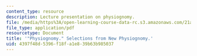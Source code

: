 ```yaml
---
content_type: resource
description: Lecture presentation on physiognomy.
file: /media/https%3A/open-learning-course-data-rc.s3.amazonaws.com/21a-348-photography-and-truth-spring-2008/4397f48d5396f18fa1e839b63b985037_MIT21A_348S08_physiognomy.pdf
file_type: application/pdf
resourcetype: Document
title: '"Physiognomy." Selections from New Physiognomy.'
uid: 4397f48d-5396-f18f-a1e8-39b63b985037
---
```

